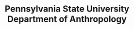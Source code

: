 ---
layout: repo
title: "Pennsylvania State University Department of Anthropology"
id: 15416
permalink: repos/15416/
---